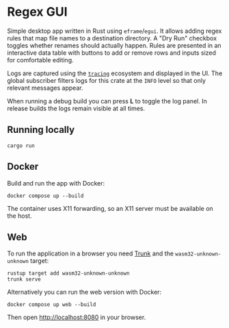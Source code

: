 # Regex GUI
Simple desktop app written in Rust using `eframe`/`egui`. It allows adding
regex rules that map file names to a destination directory. A "Dry Run"
checkbox toggles whether renames should actually happen. Rules are presented in
an interactive data table with buttons to add or remove rows and inputs sized
for comfortable editing.

Logs are captured using the [`tracing`](https://crates.io/crates/tracing)
ecosystem and displayed in the UI. The global subscriber filters logs for this
crate at the `INFO` level so that only relevant messages appear.

When running a debug build you can press **L** to toggle the log panel. In
release builds the logs remain visible at all times.

## Running locally

```
cargo run
```

## Docker

Build and run the app with Docker:

```
docker compose up --build
```

The container uses X11 forwarding, so an X11 server must be available on the
host.

## Web

To run the application in a browser you need
[Trunk](https://trunkrs.dev/) and the `wasm32-unknown-unknown` target:

```
rustup target add wasm32-unknown-unknown
trunk serve
```

Alternatively you can run the web version with Docker:

```
docker compose up web --build
```

Then open <http://localhost:8080> in your browser.
